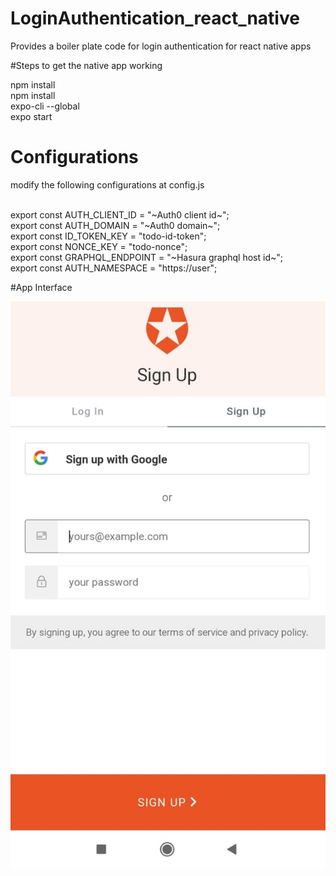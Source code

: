 # LoginAuthentication_react_native
Provides a boiler plate code for login authentication for react native apps


#Steps to get the native app working

npm install <br/>
npm install <br/> expo-cli --global <br/>
expo start

# Configurations
modify the following configurations at config.js <br/><br/>
 
export const AUTH_CLIENT_ID = "~Auth0 client id~"; <br/>
export const AUTH_DOMAIN = "~Auth0 domain~";<br/>
export const ID_TOKEN_KEY = "todo-id-token";<br/>
export const NONCE_KEY = "todo-nonce";<br/>
export const GRAPHQL_ENDPOINT = "~Hasura graphql host id~";<br/>
export const AUTH_NAMESPACE = "https://user";<br/>

#App Interface

![Image description](Auth0_l.jpeg)


